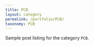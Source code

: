 ```yaml
---
title: PCB
layout: category
permalink: /portfolio/PCB/
taxonomy: PCB
---
```


Sample post listing for the category `PCB`.